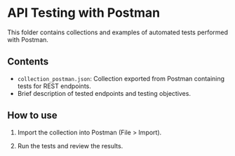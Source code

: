 # API Testing with Postman

This folder contains collections and examples of automated tests performed with Postman.

## Contents

- `collection_postman.json`: Collection exported from Postman containing tests for REST endpoints.  
- Brief description of tested endpoints and testing objectives.

## How to use

1. Import the collection into Postman (File > Import).  

2. Run the tests and review the results.
